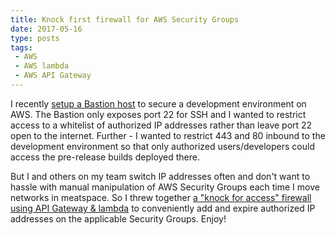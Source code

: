 ```yaml
---
title: Knock first firewall for AWS Security Groups
date: 2017-05-16
type: posts
tags:
 - AWS
 - AWS lambda
 - AWS API Gateway
---
```

I recently [setup a Bastion host](./2017-05-01-setting-up-bastion-host-aws.html) to secure a development environment on AWS. The Bastion only exposes port 22 for SSH and I wanted to restrict access to a whitelist of authorized IP addresses rather than leave port 22 open to the internet. Further - I wanted to restrict 443 and 80 inbound to the development environment so that only authorized users/developers could access the pre-release builds deployed there.

But I and others on my team switch IP addresses often and don't want to hassle with manual manipulation of AWS Security Groups each time I move networks in meatspace. So I threw together [a "knock for access" firewall using API Gateway & lambda](https://github.com/ets/aws-lambda-firewall) to conveniently add and expire authorized IP addresses on the applicable Security Groups. Enjoy!
